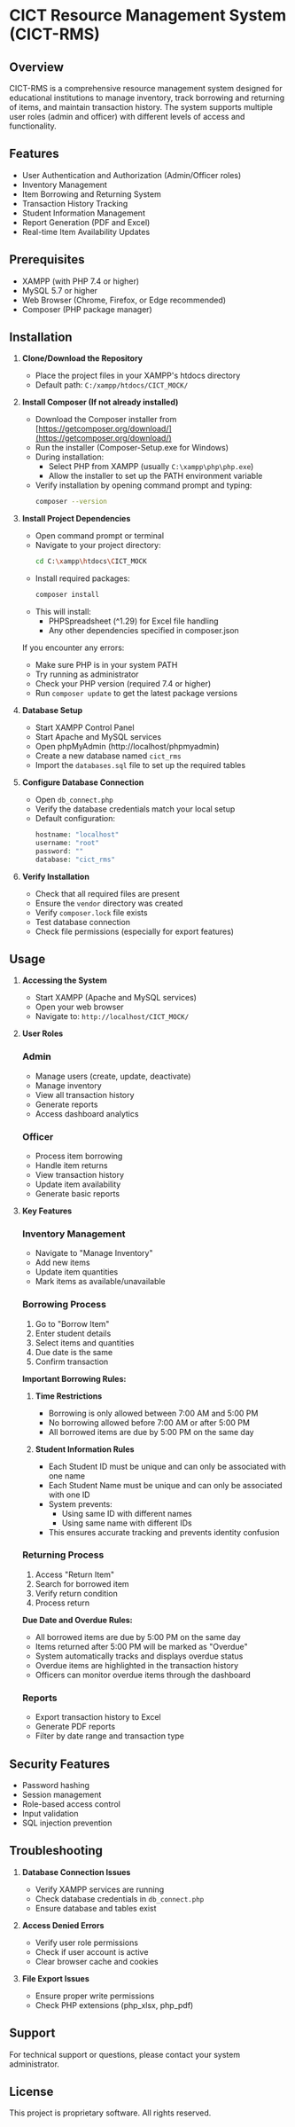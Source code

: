 # CICT Resource Management System (CICT-RMS)

## Overview

CICT-RMS is a comprehensive resource management system designed for educational institutions to manage inventory, track borrowing and returning of items, and maintain transaction history. The system supports multiple user roles (admin and officer) with different levels of access and functionality.

## Features

- User Authentication and Authorization (Admin/Officer roles)
- Inventory Management
- Item Borrowing and Returning System
- Transaction History Tracking
- Student Information Management
- Report Generation (PDF and Excel)
- Real-time Item Availability Updates

## Prerequisites

- XAMPP (with PHP 7.4 or higher)
- MySQL 5.7 or higher
- Web Browser (Chrome, Firefox, or Edge recommended)
- Composer (PHP package manager)

## Installation

1. **Clone/Download the Repository**

   - Place the project files in your XAMPP's htdocs directory
   - Default path: `C:/xampp/htdocs/CICT_MOCK/`

2. **Install Composer (If not already installed)**

   - Download the Composer installer from [https://getcomposer.org/download/](https://getcomposer.org/download/)
   - Run the installer (Composer-Setup.exe for Windows)
   - During installation:
     - Select PHP from XAMPP (usually `C:\xampp\php\php.exe`)
     - Allow the installer to set up the PATH environment variable
   - Verify installation by opening command prompt and typing:
     ```bash
     composer --version
     ```

3. **Install Project Dependencies**

   - Open command prompt or terminal
   - Navigate to your project directory:
     ```bash
     cd C:\xampp\htdocs\CICT_MOCK
     ```
   - Install required packages:
     ```bash
     composer install
     ```
   - This will install:
     - PHPSpreadsheet (^1.29) for Excel file handling
     - Any other dependencies specified in composer.json

   If you encounter any errors:

   - Make sure PHP is in your system PATH
   - Try running as administrator
   - Check your PHP version (required 7.4 or higher)
   - Run `composer update` to get the latest package versions

4. **Database Setup**

   - Start XAMPP Control Panel
   - Start Apache and MySQL services
   - Open phpMyAdmin (http://localhost/phpmyadmin)
   - Create a new database named `cict_rms`
   - Import the `databases.sql` file to set up the required tables

5. **Configure Database Connection**

   - Open `db_connect.php`
   - Verify the database credentials match your local setup
   - Default configuration:
     ```php
     hostname: "localhost"
     username: "root"
     password: ""
     database: "cict_rms"
     ```

6. **Verify Installation**
   - Check that all required files are present
   - Ensure the `vendor` directory was created
   - Verify `composer.lock` file exists
   - Test database connection
   - Check file permissions (especially for export features)

## Usage

1. **Accessing the System**

   - Start XAMPP (Apache and MySQL services)
   - Open your web browser
   - Navigate to: `http://localhost/CICT_MOCK/`

2. **User Roles**

   ### Admin

   - Manage users (create, update, deactivate)
   - Manage inventory
   - View all transaction history
   - Generate reports
   - Access dashboard analytics

   ### Officer

   - Process item borrowing
   - Handle item returns
   - View transaction history
   - Update item availability
   - Generate basic reports

3. **Key Features**

   ### Inventory Management

   - Navigate to "Manage Inventory"
   - Add new items
   - Update item quantities
   - Mark items as available/unavailable

   ### Borrowing Process

   1. Go to "Borrow Item"
   2. Enter student details
   3. Select items and quantities
   4. Due date is the same
   5. Confirm transaction

   **Important Borrowing Rules:**

   1. **Time Restrictions**

      - Borrowing is only allowed between 7:00 AM and 5:00 PM
      - No borrowing allowed before 7:00 AM or after 5:00 PM
      - All borrowed items are due by 5:00 PM on the same day

   2. **Student Information Rules**
      - Each Student ID must be unique and can only be associated with one name
      - Each Student Name must be unique and can only be associated with one ID
      - System prevents:
        - Using same ID with different names
        - Using same name with different IDs
      - This ensures accurate tracking and prevents identity confusion

   ### Returning Process

   1. Access "Return Item"
   2. Search for borrowed item
   3. Verify return condition
   4. Process return

   **Due Date and Overdue Rules:**

   - All borrowed items are due by 5:00 PM on the same day
   - Items returned after 5:00 PM will be marked as "Overdue"
   - System automatically tracks and displays overdue status
   - Overdue items are highlighted in the transaction history
   - Officers can monitor overdue items through the dashboard

   ### Reports

   - Export transaction history to Excel
   - Generate PDF reports
   - Filter by date range and transaction type

## Security Features

- Password hashing
- Session management
- Role-based access control
- Input validation
- SQL injection prevention

## Troubleshooting

1. **Database Connection Issues**

   - Verify XAMPP services are running
   - Check database credentials in `db_connect.php`
   - Ensure database and tables exist

2. **Access Denied Errors**

   - Verify user role permissions
   - Check if user account is active
   - Clear browser cache and cookies

3. **File Export Issues**
   - Ensure proper write permissions
   - Check PHP extensions (php_xlsx, php_pdf)

## Support

For technical support or questions, please contact your system administrator.

## License

This project is proprietary software. All rights reserved.
